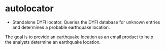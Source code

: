 # autolocator
* Standalone DYFI locator. Queries the DYFI database for unknown entries and determines a probable earthquake location.

The goal is to provide an earthquake location as an email product to help the analysts determine an earthquake location.


